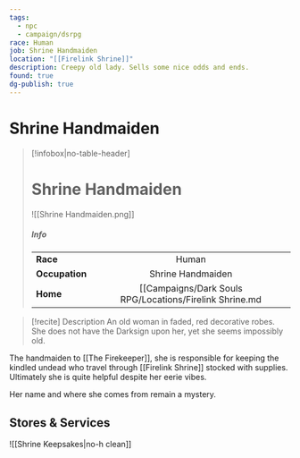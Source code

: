 ```yaml
---
tags:
  - npc
  - campaign/dsrpg
race: Human
job: Shrine Handmaiden
location: "[[Firelink Shrine]]"
description: Creepy old lady. Sells some nice odds and ends.
found: true
dg-publish: true
---
```




# Shrine Handmaiden

> [!infobox|no-table-header]
> # Shrine Handmaiden
> ![[Shrine Handmaiden.png]]
> ##### Info
> | | |
> | :-- | :--:|
> | **Race** | Human |
> | **Occupation** |  Shrine Handmaiden |
> | **Home** | [[Campaigns/Dark Souls RPG/Locations/Firelink Shrine.md|Firelink Shrine]] |

> [!recite] Description
> An old woman in faded, red decorative robes. She does not have the Darksign upon her, yet she seems impossibly old.

The handmaiden to [[The Firekeeper]], she is responsible for keeping the kindled undead who travel through [[Firelink Shrine]] stocked with supplies. Ultimately she is quite helpful despite her eerie vibes.

Her name and where she comes from remain a mystery.

## Stores & Services
![[Shrine Keepsakes|no-h clean]]